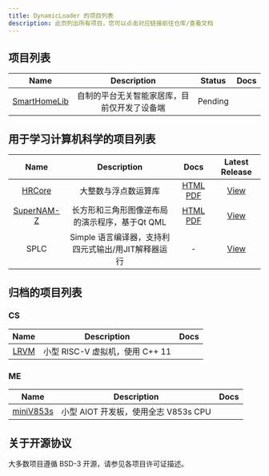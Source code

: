 ```yaml
---
title: DynamicLoader 的项目列表
description: 此页列出所有项目，您可以点击对应链接前往仓库/查看文档
---
```


## 项目列表

| Name | Description | Status | Docs |
| :-: | :-: | :-: | :-: |
|[SmartHomeLib](https://github.com/dynamicloader/SmartHomeLib)|自制的平台无关智能家居库，目前仅开发了设备端|Pending| |

## 用于学习计算机科学的项目列表

| Name | Description | Docs | Latest Release |
| :-: | :-: | :-: | :-: |
|[HRCore](https://github.com/DynamicLoader/learnCS/tree/HRCore/)|大整数与浮点数运算库| [HTML](https://docs.dyldr.top/HRCore/) [PDF](https://github.com/DynamicLoader/learnCS/files/11936470/HRCore_manual_public.pdf)| [View](https://github.com/DynamicLoader/learnCS/releases/tag/HRCore_Release) |
|[SuperNAM-Z](https://github.com/DynamicLoader/learnCS/tree/SuperNAM-Z)|长方形和三角形图像逆布局的演示程序，基于Qt QML| [HTML](https://docs.dyldr.top/SuperNAM-Z/) [PDF](https://github.com/DynamicLoader/learnCS/releases/download/SuperNAM_Z_Release/SuperNAM-Z_refman.pdf) | [View](https://github.com/DynamicLoader/learnCS/releases/tag/SuperNAM_Z_Release) |
|SPLC|Simple 语言编译器，支持利四元式输出/用JIT解释器运行|-|[View](https://github.com/DynamicLoader/learnCS/releases/tag/SPLC_Release)|


## 归档的项目列表

### CS

| Name | Description | Docs |
| :-: | :-: | :-: |
|[LRVM](https://github.com/DynamicLoader/PersonalArchived/tree/main/LRVM-Created-20230313)| 小型 RISC-V 虚拟机，使用 C++ 11 | |


### ME

| Name | Description | Docs |
| :-: | :-: | :-: |
|[miniV853s](https://github.com/DynamicLoader/PersonalArchived/tree/main/miniV853s-Created-20230313)| 小型 AIOT 开发板，使用全志 V853s CPU ||

## 关于开源协议
大多数项目遵循 BSD-3 开源，请参见各项目许可证描述。

